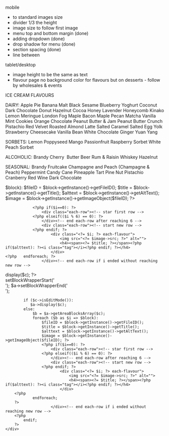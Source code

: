 mobile
- to standard images size 
- divider 1/3 the height
- image size to follow first image
- menu top and bottom margin (done)
- adding dropdown (done)
- drop shadow for menu (done)
- section spacing (done)
- line between


tablet/desktop
- image height to be the same as text
- flavour page no background color for flavours but on desserts - follow by wholesales & events 

ICE CREAM FLAVOURS

DAIRY:
Apple Pie
Banana Malt 
Black Sesame
Blueberry Yoghurt
Coconut 
Dark Chocolate
Donut
Hazelnut Cocoa
Honey Lavender
Honeycomb
Kinako
Lemon Meringue
London Fog
Maple Bacon
Maple Pecan
Matcha Vanilla 
Mint Cookies
Orange Chocolate 
Peanut Butter & Jam
Peanut Butter Crunch
Pistachio
Red Velvet
Roasted Almond Latte 
Salted Caramel
Salted Egg Yolk
Strawberry Cheesecake
Vanilla Bean
White Chocolate Ginger
Yuan Yang


SORBETS:
Lemon Poppyseed
Mango Passionfruit
Raspberry Sorbet 
White Peach Sorbet 


ALCOHOLIC:
Brandy Cherry 
Butter Beer
Rum & Raisin
Whiskey Hazelnut


SEASONAL:
Brandy Fruitcake
Champagne and Peach (Champagne & Peach)
Peppermint Candy Cane
Pineapple Tart
Pine Nut
Pistachio Cranberry
Red Wine Dark Chocolate

<div class="hidden-xs hidden-sm hidden-md">
	<?php   foreach ($b as $i => $block):
		   		$fileID = $block->getInstance()->getFileID();
		   		$title = $block->getInstance()->getTitle();
		   		$alttext = $block->getInstance()->getAltText();
		      	$image = $block->getInstance()->getImageObject($fileID); ?>

		      	<?php if($i==0): ?>
		      		<div class="each-row"><!-- star first row -->
		      	<?php elseif(($i % 6) == 0): ?>
		      		</div><!-- end each-row after reaching 6 -->
		      		<div class="each-row"><!-- start new row -->
		      	<?php endif; ?>
						<div class="<?= $i; ?> each-flavour">
							<img src="<?= $image->src; ?>" alt="">
							<h4><span><?= $title; ?></span><?php if($alttext): ?><i class="tag"></i><?php endif; ?></h4>
						</div>								
	<?php  	endforeach;	?>
	 	  			</div><!-- end each-row if i ended without reaching new row -->
</div>


<div id="seasonal" class="content-4">
	<div class="img-text-content">
		<div class="sub-heading">
			<?php
			    $a = new Area('Flavour 4 Title');							     	
			    $a->display($c);
			?>							
		</div>
		<?php
		    $a = new Area('Flavours 4 Content');
		    $a->setBlockWrapperStart('<div class="each-flavour">');
			$a->setBlockWrapperEnd('</div>');

		    if ($c->isEditMode()):
			   $a->display($c);								
			else:
			   	$b = $a->getAreaBlocksArray($c);
			   	foreach ($b as $i => $block):
			   		$fileID = $block->getInstance()->getFileID();
			   		$title = $block->getInstance()->getTitle();
			   		$alttext = $block->getInstance()->getAltText();
			      	$image = $block->getInstance()->getImageObject($fileID); ?>
			      	<?php if($i==0): ?>
			      		<div class="each-row"><!-- star first row -->
			      	<?php elseif(($i % 6) == 0): ?>
			      		</div><!-- end each-row after reaching 6 -->
			      		<div class="each-row"><!-- start new row -->
			      	<?php endif; ?>
							<div class="<?= $i; ?> each-flavour">
								<img src="<?= $image->src; ?>" alt="">
								<h4><span><?= $title; ?></span><?php if($alttext): ?><i class="tag"></i><?php endif; ?></h4>
							</div>
		<?php
			   	endforeach;
		?>
			 	  		</div><!-- end each-row if i ended without reaching new row -->
		<?php
			endif;
		?>									
	</div>
</div>